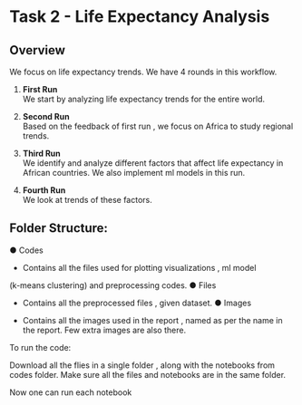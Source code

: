 # Task 2 - Life Expectancy Analysis

## Overview
We focus on life expectancy trends. We have 4 rounds in this workflow. 

1. **First Run**  
   We start by analyzing life expectancy trends for the entire world.

2. **Second Run**  
   Based on the feedback of first run , we focus on Africa to study regional trends.

3. **Third Run**  
   We identify and analyze different factors that affect life expectancy in African countries. We also implement ml models in this run.

4. **Fourth Run**  
   We look at trends of these factors.

## Folder Structure:

● Codes
- Contains all the files used for plotting visualizations , ml model

(k-means clustering) and preprocessing codes.
● Files

- Contains all the preprocessed files , given dataset.
● Images

- Contains all the images used in the report , named as per the
name in the report. Few extra images are also there.

To run the code:

Download all the flies in a single folder , along with the notebooks from
codes folder. Make sure all the files and notebooks are in the same folder.

Now one can run each notebook

